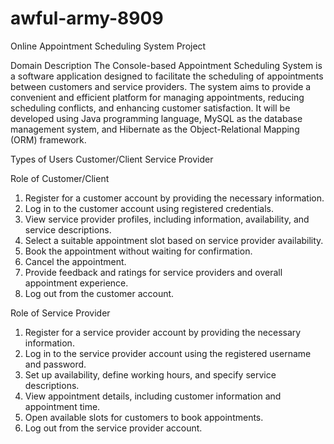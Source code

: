 # awful-army-8909
Online Appointment Scheduling System Project



Domain Description
The Console-based Appointment Scheduling System is a software application designed to facilitate the scheduling of appointments between customers and service providers. The system aims to provide a convenient and efficient platform for managing appointments, reducing scheduling conflicts, and enhancing customer satisfaction. It will be developed using Java programming language, MySQL as the database management system, and Hibernate as the Object-Relational Mapping (ORM) framework.

Types of Users
    Customer/Client
    Service Provider

Role of Customer/Client
  1.  Register for a customer account by providing the necessary information.
  2.  Log in to the customer account using registered credentials.
  3.  View service provider profiles, including information, availability, and service descriptions.
  4.  Select a suitable appointment slot based on service provider availability.
  5.  Book the appointment without waiting for confirmation.
  6.  Cancel the appointment.
  7.  Provide feedback and ratings for service providers and overall appointment experience.
  8.  Log out from the customer account.

Role of Service Provider
  1.  Register for a service provider account by providing the necessary information.
  2.  Log in to the service provider account using the registered username and password.
  3.  Set up availability, define working hours, and specify service descriptions.
  4.  View appointment details, including customer information and appointment time.
  5.  Open available slots for customers to book appointments.
  6.  Log out from the service provider account.

